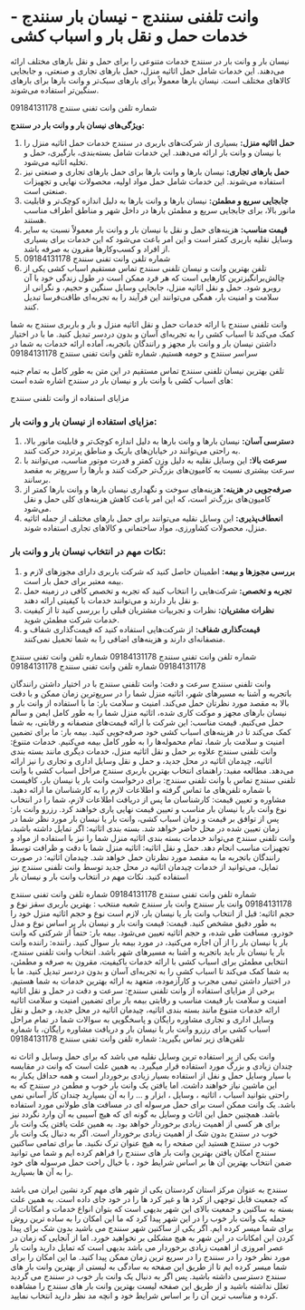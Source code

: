 # وانت تلفنی سنندج - نیسان بار سنندج - خدمات حمل و نقل بار و اسباب کشی
نیسان بار و وانت بار در سنندج خدمات متنوعی را برای حمل و نقل بارهای مختلف ارائه می‌دهند. این خدمات شامل حمل اثاثیه منزل، حمل بارهای تجاری و صنعتی، و جابجایی کالاهای مختلف است. نیسان بارها معمولاً برای بارهای سبک‌تر و وانت بارها برای بارهای سنگین‌تر استفاده می‌شوند.

شماره تلفن وانت تفنی سنندج 09184131178

**ویژگی‌های نیسان بار و وانت بار در سنندج:**

1. **حمل اثاثیه منزل:** بسیاری از شرکت‌های باربری در سنندج خدمات حمل اثاثیه منزل را با نیسان و وانت بار ارائه می‌دهند. این خدمات شامل بسته‌بندی، بارگیری، حمل و تخلیه اثاثیه می‌شود.
2. **حمل بارهای تجاری:** نیسان بارها و وانت بارها برای حمل بارهای تجاری و صنعتی نیز استفاده می‌شوند. این خدمات شامل حمل مواد اولیه، محصولات نهایی و تجهیزات صنعتی است.
3. **جابجایی سریع و مطمئن:** نیسان بارها و وانت بارها به دلیل اندازه کوچک‌تر و قابلیت مانور بالا، برای جابجایی سریع و مطمئن بارها در داخل شهر و مناطق اطراف مناسب هستند.
4. **قیمت مناسب:** هزینه‌های حمل و نقل با نیسان بار و وانت بار معمولاً نسبت به سایر وسایل نقلیه باربری کمتر است و این امر باعث می‌شود که این خدمات برای بسیاری از افراد و کسب‌وکارها مقرون به صرفه باشد.
5. شماره تلفن وانت تفنی سنندج 09184131178
6. تلفن بهترین وانت و نیسان تلفنی سنندج
تماس مستقیم
اسباب کشی یکی از چالش‌برانگیزترین کارهایی است که هر فرد ممکن است در طول زندگی خود با آن روبرو شود. حمل و نقل اثاثیه منزل، جابجایی وسایل سنگین و حجیم، و نگرانی از سلامت و امنیت بار، همگی می‌توانند این فرآیند را به تجربه‌ای طاقت‌فرسا تبدیل کنند.

وانت تلفنی سنندج با ارائه خدمات حمل و نقل اثاثیه منزل و بار و باربری سنندج به شما کمک می‌کند تا اسباب کشی را به تجربه‌ای آسان و بدون دردسر تبدیل کنید. ما با در اختیار داشتن نیسان بار و وانت بار مجهز و رانندگان باتجربه، آماده ارائه خدمات به شما در سراسر سنندج و حومه هستیم.
شماره تلفن وانت تفنی سنندج 09184131178

تلفن بهترین نیسان تلفنی سنندج
تماس مستقیم
در این متن به طور کامل به تمام جنبه های اسباب کشی با وانت بار و نیسان بار در سنندج اشاره شده است:

مزایای استفاده از وانت تلفنی سنندج

### **مزایای استفاده از نیسان بار و وانت بار:**

1. **دسترسی آسان:** نیسان بارها و وانت بارها به دلیل اندازه کوچک‌تر و قابلیت مانور بالا، به راحتی می‌توانند در خیابان‌های باریک و مناطق پرتردد حرکت کنند.
2. **سرعت بالا:** این وسایل نقلیه به دلیل وزن کمتر و قدرت موتور مناسب، می‌توانند با سرعت بیشتری نسبت به کامیون‌های بزرگ‌تر حرکت کنند و بارها را سریع‌تر به مقصد برسانند.
3. **صرفه‌جویی در هزینه:** هزینه‌های سوخت و نگهداری نیسان بارها و وانت بارها کمتر از کامیون‌های بزرگ‌تر است، که این امر باعث کاهش هزینه‌های کلی حمل و نقل می‌شود.
4. **انعطاف‌پذیری:** این وسایل نقلیه می‌توانند برای حمل بارهای مختلف از جمله اثاثیه منزل، محصولات کشاورزی، مواد ساختمانی و کالاهای تجاری استفاده شوند.

### **نکات مهم در انتخاب نیسان بار و وانت بار:**

1. **بررسی مجوزها و بیمه:** اطمینان حاصل کنید که شرکت باربری دارای مجوزهای لازم و بیمه معتبر برای حمل بار است.
2. **تجربه و تخصص:** شرکت‌هایی را انتخاب کنید که تجربه و تخصص کافی در زمینه حمل و نقل بار دارند و می‌توانند خدمات با کیفیتی ارائه دهند.
3. **نظرات مشتریان:** نظرات و تجربیات مشتریان قبلی را بررسی کنید تا از کیفیت خدمات شرکت مطمئن شوید.
4. **قیمت‌گذاری شفاف:** از شرکت‌هایی استفاده کنید که قیمت‌گذاری شفاف و منصفانه‌ای دارند و هزینه‌های اضافی را به شما تحمیل نمی‌کنند.

شماره تلفن وانت تفنی سنندج 09184131178
شماره تلفن وانت تفنی سنندج 09184131178
شماره تلفن وانت تفنی سنندج 09184131178


وانت تلفنی سنندج
سرعت و دقت: وانت تلفنی سنندج با در اختیار داشتن رانندگان باتجربه و آشنا به مسیرهای شهر، اثاثیه منزل شما را در سریع‌ترین زمان ممکن و با دقت بالا به مقصد مورد نظرتان حمل می‌کند.
امنیت و سلامت بار: ما با استفاده از وانت بار و نیسان بارهای مجهز و موکت کاری شده، اثاثیه منزل شما را به طور کامل ایمن و سالم حمل می‌کنیم.
قیمت مناسب: این شرکت با ارائه قیمت‌های منصفانه و رقابتی، به شما کمک می‌کند تا در هزینه‌های اسباب کشی خود صرفه‌جویی کنید.
بیمه بار: ما برای تضمین امنیت و سلامت بار شما، تمام محموله‌ها را به طور کامل بیمه می‌کنیم.
خدمات متنوع: وانت تلفنی سنندج علاوه بر حمل و نقل اثاثیه منزل، خدمات دیگری مانند بسته بندی اثاثیه، چیدمان اثاثیه در محل جدید، و حمل و نقل وسایل اداری و تجاری را نیز ارائه می‌دهد.
مطالعه مفید: راهنمای انتخاب بهترین باربری سنندج
مراحل اسباب کشی با وانت تلفنی سنندج
تماس با وانت تلفنی سنندج: برای درخواست وانت بار یا نیسان بار، کافیست با شماره تلفن‌های ما تماس گرفته و اطلاعات لازم را به کارشناسان ما ارائه دهید.
مشاوره و تعیین قیمت: کارشناسان ما پس از دریافت اطلاعات لازم، شما را در انتخاب نوع وانت بار یا نیسان بار مناسب و تعیین قیمت نهایی یاری خواهند کرد.
رزرو وانت بار: پس از توافق بر قیمت و زمان اسباب کشی، وانت بار یا نیسان بار مورد نظر شما در زمان تعیین شده در محل حاضر خواهد شد.
بسته بندی اثاثیه: اگر تمایل داشته باشید، وانت تلفنی سنندج می‌تواند خدمات بسته بندی اثاثیه منزل شما را نیز با استفاده از مواد و تجهیزات مناسب انجام دهد.
حمل و نقل اثاثیه: اثاثیه منزل شما با دقت و ظرافت توسط رانندگان باتجربه ما به مقصد مورد نظرتان حمل خواهد شد.
چیدمان اثاثیه: در صورت تمایل، می‌توانید از خدمات چیدمان اثاثیه در محل جدید توسط وانت تلفنی سنندج نیز استفاده کنید.
نکات مهم در انتخاب وانت بار و نیسان بار

شماره تلفن وانت تفنی سنندج 09184131178
شماره تلفن وانت تفنی سنندج 09184131178
وانت بار سنندج
وانت بار سنندج
شعبه منتخب : بهترین باربری سقز
نوع و حجم اثاثیه: قبل از انتخاب وانت بار یا نیسان بار، لازم است نوع و حجم اثاثیه منزل خود را به طور دقیق مشخص کنید.
قیمت: قیمت وانت بار و نیسان بار بر اساس نوع و مدل خودرو، مسافت طی شده، و حجم اثاثیه تعیین می‌شود.
بیمه بار: حتماً از شرکتی که وانت بار یا نیسان بار را از آن اجاره می‌کنید، در مورد بیمه بار سوال کنید.
راننده: راننده وانت بار یا نیسان بار باید باتجربه و آشنا به مسیرهای شهر باشد.
انتخاب وانت تلفنی سنندج، انتخابی مطمئن برای اسباب کشی
با ارائه خدمات باکیفیت، مقرون به صرفه و مطمئن، به شما کمک می‌کند تا اسباب کشی را به تجربه‌ای آسان و بدون دردسر تبدیل کنید. ما با در اختیار داشتن تیمی مجرب و کارآزموده، متعهد به ارائه بهترین خدمات به شما هستیم.
برخی از مزایای استفاده از وانت تلفنی سنندج:
سرعت و دقت در حمل و نقل اثاثیه
امنیت و سلامت بار
قیمت مناسب و رقابتی
بیمه بار برای تضمین امنیت و سلامت اثاثیه
ارائه خدمات متنوع مانند بسته بندی اثاثیه، چیدمان اثاثیه در محل جدید، و حمل و نقل وسایل اداری و تجاری
مشاوره رایگان و پاسخگویی به سوالات شما در تمام مراحل اسباب کشی
برای رزرو وانت بار یا نیسان بار و دریافت مشاوره رایگان، با شماره تلفن‌های زیر تماس بگیرید:
شماره تلفن وانت تفنی سنندج 09184131178

وانت یکی از پر استفاده ترین وسایل نقلیه می باشد که برای حمل وسایل و اثاث نه چندان زیادی و بزرگ مورد استفاده قرار میگیرد. به همین علت است که وانت در مقایسه با سیار وسایل حمل و نفل از استفاده بسیار زیادی برخوردار است و همه حداقل یکبار به این ماشین نیاز خواهند داشت. اما یافتن یک وانت بار خوب و مطمن در سنندج  که به راحتی بتوانید اسباب ، اثاثیه ، وسایل ، ابزار و ... را به آن بسپارید چندان کار آسانی نمی باشد. یک وانت ممکن است برای حمل مرسوله ای در مسافت های طولانی مورد استفاده باشد. همچنین حمل این اثاث و وسایل به گونه ای که هیچ آسیبی به آن وارد نگردد نیز برای هر کسی از اهمیت زیادی برخوردار خواهد بود. به همین علت یافتن یک وانت بار خوب در سنندج بدون شک از اهمیت زیادی برخوردار است.  اگر به دنبال یک وانت بار خوب در سنندج هستید این صفحه را به هیچ عنوان ترک نکنید. ما برای تمامی ساکنین سنندج امکان یافتن بهترین وانت بار های سنندج را فراهم کرده ایم و شما می توانید ضمن انتخاب بهترین آن ها بر اساس شرایط خود ، با خیال راحت حمل مرسوله های خود را به آن ها بسپارید.

سنندج به عنوان مرکز استان کردستان یکی از شهر های مهم کرد نشین ایران می باشد که جمعیت قابل توجهی از کرد ها و غیر کرد ها را در خود جای داده است. به همین علت بسته به ساکنین و جمعیت بالای این شهر بدیهی است که بتوان انواع خدمات و امکانات از جمله یک وانت بار خوب را در این شهر پیدا کرد که ما این امکان را به ساده ترین روش برای شما میسر کرده ایم. اگر یکی از ساکنین شهر سنندج می باشید بدون شک برای پیدا کردن این امکانات در این شهر به هیچ مشکلی بر نخواهید خورد. اما از آنجایی که زمان در عصر امروزی از اهمیت زیادی برخوردار می باشد بدیهی است که تمایل دارید وانت بار مورد نظر خود را در سنندج را در سریع ترین زمان ممکن پیدا کنید. ما این امکان را برای شما میسر کرده ایم تا از طریق این صفحه به سادگی به لیستی از بهترین وانت بار های سنندج دسترسی داشته باشید. پس اگر به دنبال یک وانت بار خوب در سنندج می گردید تعلل نداشته باشید و از طریق این صفحه لیست بهترین وانت بار های سنندج را مشاهده کرده و مناسب ترین آن را بر اساس شرایط خود و انچه مد نظر دارید انتخاب نمایید.

